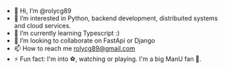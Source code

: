 - 👋 Hi, I’m @rolycg89
- 👀 I’m interested in Python, backend development, distribuited systems and cloud services.
- 🌱 I’m currently learning Typescript :)
- 💞️ I’m looking to collaborate on FastApi or Django
- 📫 How to reach me rolycg89@gmail.com
- ⚡ Fun fact: I'm into ⚽, watching or playing. I'm a big ManU fan 🔴.

<!---
rolycg89/rolycg89 is a ✨ special ✨ repository because its `README.md` (this file) appears on your GitHub profile.
You can click the Preview link to take a look at your changes.
--->
